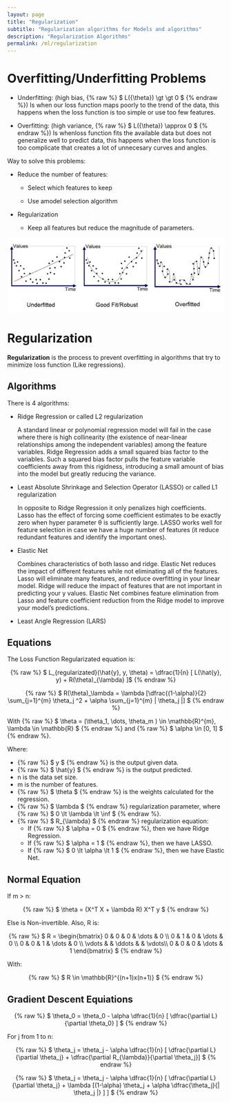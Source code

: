 ```yaml
---
layout: page
title: "Regularization"
subtitle: "Regularization algorithms for Models and algorithms"
description: "Regularization Algorithms"
permalink: /ml/regularization
---
```


# Overfitting/Underfitting Problems

* Underfitting: (high bias, {% raw %} $ L({\theta}) \gt \gt 0 $ {% endraw %}) Is when our loss function maps poorly to the trend of the data, this happens when the loss function is too simple or use too few features.

* Overfitting: (high variance, {% raw %} $ L({\theta}) \approx 0 $ {% endraw %}) Is whenloss function fits the available data but does not generalize well to predict data, this happens when the loss function is too complicate that creates a lot of unnecesary curves and angles.

Way to solve this problems:

* Reduce the number of features:

    * Select which features to keep
    
    * Use amodel selection algorithm

* Regularization

    * Keep all features but reduce the magnitude of parameters.

<p align="center">
  <img src="/assets/ml/regularization/over_under_fitting.png">
</p>

# Regularization

**Regularization** is the process to prevent overfitting in algorithms that try to minimize loss function (Like regressions).  

## Algorithms

There is 4 algorithms:

* Ridge Regression or called L2 regularization

  A standard linear or polynomial regression model will fail in the case where there is high collinearity (the existence of near-linear relationships among the independent variables) among the feature variables. Ridge Regression adds a small squared bias factor to the variables. Such a squared bias factor pulls the feature variable coefficients away from this rigidness, introducing a small amount of bias into the model but greatly reducing the variance.

* Least Absolute Shrinkage and Selection Operator (LASSO) or called L1 regularization

  In opposite to Ridge Regression it only penalizes high coefficients. Lasso has the effect of forcing some coefficient estimates to be exactly zero when hyper parameter θ is sufficiently large. LASSO works well for feature selection in case we have a huge number of features (it reduce redundant features and identify the important ones).

* Elastic Net

  Combines characteristics of both lasso and ridge. Elastic Net reduces the impact of different features while not eliminating all of the features. Lasso will eliminate many features, and reduce overfitting in your linear model. Ridge will reduce the impact of features that are not important in predicting your y values. Elastic Net combines feature elimination from Lasso and feature coefficient reduction from the Ridge model to improve your model’s predictions.

* Least Angle Regression (LARS)

## Equations

The Loss Function Regularizated equation is:

<p align="center">
{% raw %}
  $ L_{regularizated}(\hat{y}, y, \theta) = \dfrac{1}{n} [ L(\hat{y}, y)  + R(\theta)_{\lambda} ]$
{% endraw %}
</p>

<p align="center">
{% raw %}
  $ R(\theta)_\lambda = \lambda [\dfrac{(1-\alpha)}{2} \sum_{j=1}^{m} \theta_j ^2 + \alpha \sum_{j=1}^{m} | \theta_j |] $
{% endraw %}
</p>

With {% raw %} $ \theta = (\theta_1, \dots, \theta_m ) \in \mathbb{R}^{m}, \lambda \in \mathbb{R} $ {% endraw %} and {% raw %} $ \alpha \in [0, 1] $ {% endraw %}.

Where:
 * {% raw %} $ y $ {% endraw %} is the output given data.
 * {% raw %} $ \hat{y} $ {% endraw %} is the output predicted.
 * n is the data set size.
 * m is the number of features.
 * {% raw %} $ \theta $ {% endraw %} is the weights calculated for the regression.
 * {% raw %} $ \lambda $ {% endraw %} regularization parameter, where {% raw %} $ 0 \lt \lambda \lt \inf $ {% endraw %}.  
 * {% raw %} $ R_{\lambda} $ {% endraw %} regularization equation:  
    * If {% raw %} $ \alpha = 0 $ {% endraw %}, then we have Ridge Regression.
    * If {% raw %} $ \alpha = 1 $ {% endraw %}, then we have LASSO.
    * If {% raw %} $ 0 \lt \alpha \lt 1 $ {% endraw %}, then we have Elastic Net.
 
## Normal Equation

If m > n:

<p align="center">
{% raw %}
  $ \theta = (X^T X + \lambda R) X^T y $
{% endraw %}
</p>

Else is Non-invertible. Also, R is:

<p align="center">
{% raw %}
  $
  R = \begin{bmatrix}
    0  & 0 & 0 & \dots & 0 \\
    0  & 1 & 0 & \dots & 0 \\
    0  & 0 & 1 & \dots & 0 \\
    \vdots & & \ddots & & \vdots\\
    0  & 0 & 0 & \dots & 1
    \end{bmatrix}
  $
{% endraw %}
</p>

With:

<p align="center">
{% raw %}
  $
  R \in \mathbb{R}^{(n+1)x(n+1)}
  $
{% endraw %}
</p>

## Gradient Descent Equiations

<p align="center">
{% raw %}
  $
  \theta_0 = \theta_0 - \alpha \dfrac{1}{n} [ \dfrac{\partial L}{\partial \theta_0} ]
  $
{% endraw %}
</p>
For j from 1 to n:

<p align="center">
{% raw %}
  $
  \theta_j = \theta_j - \alpha \dfrac{1}{n} [ \dfrac{\partial L}{\partial \theta_j} + \dfrac{\partial R_{\lambda}}{\partial \theta_j}]
  $
{% endraw %}
</p>

<p align="center">
{% raw %}
  $  \theta_j = \theta_j - \alpha \dfrac{1}{n} [ \dfrac{\partial L}{\partial \theta_j} + \lambda [(1-\alpha) \theta_j + \alpha \dfrac{\theta_j}{| \theta_j |} ] ] $
{% endraw %}
</p>
